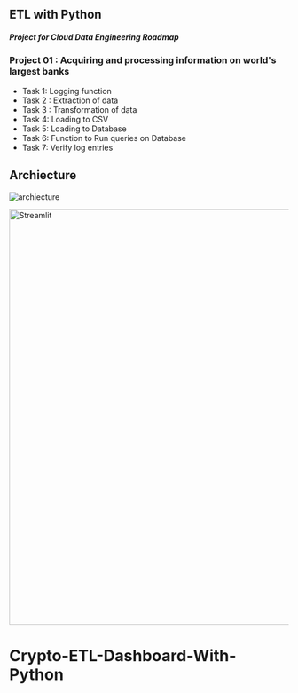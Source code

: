 ## ETL with Python

##### Project for Cloud Data Engineering Roadmap

### Project 01 : Acquiring and processing information on world's largest banks

- Task 1: Logging function
- Task 2 : Extraction of data
- Task 3 : Transformation of data
- Task 4: Loading to CSV
- Task 5: Loading to Database
- Task 6: Function to Run queries on Database
- Task 7: Verify log entries

## Archiecture

![archiecture](https://github.com/user-attachments/assets/6564a736-91ea-4159-91b8-f06a8365f651)


<img width="1400" height="749" alt="Streamlit" src="https://github.com/user-attachments/assets/472cb9dc-0c1f-4256-bc5c-9800b2cd74fd" />



# Crypto-ETL-Dashboard-With-Python


